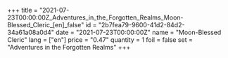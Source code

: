 +++
title = "2021-07-23T00:00:00Z_Adventures_in_the_Forgotten_Realms_Moon-Blessed_Cleric_[en]_false"
id = "2b7fea79-9600-41d2-84d2-34a61a08a0d4"
date = "2021-07-23T00:00:00Z"
name = "Moon-Blessed Cleric"
lang = ["en"]
price = "0.47"
quantity = 1
foil = false
set = "Adventures in the Forgotten Realms"
+++
